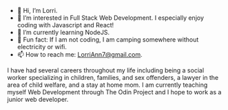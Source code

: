 - 👋 Hi, I’m Lorri.
- 👀 I’m interested in Full Stack Web Development. I especially enjoy coding with Javascript and React!
- 🌱 I’m currently learning NodeJS.
- 🦔 Fun fact: If I am not coding, I am camping somewhere without electricity or wifi.
- 📫 How to reach me: LorriAnn7@gmail.com.

I have had several careers throughout my life including being a social worker specializing in children, families, and sex offenders, a lawyer in the area of child welfare, and a stay at home mom. I am currently teaching myself Web Development through The Odin Project and I hope to work as a junior web developer. 

